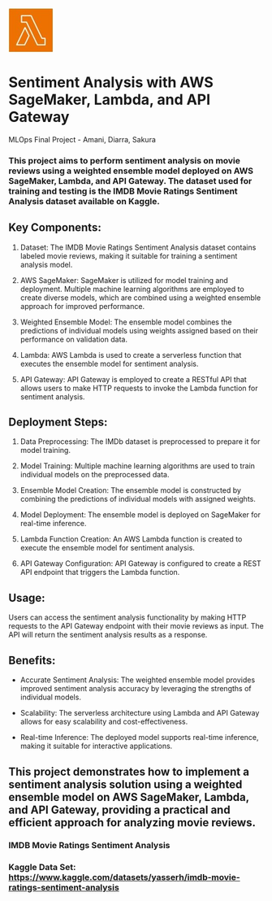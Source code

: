 ![AWS Lambda](https://github.com/sakuray10/MLOps_FinalProject/raw/main/AWS%20Lambda.jpg)

# Sentiment Analysis with AWS SageMaker, Lambda, and API Gateway

MLOps Final Project - Amani, Diarra, Sakura
### This project aims to perform sentiment analysis on movie reviews using a weighted ensemble model deployed on AWS SageMaker, Lambda, and API Gateway. The dataset used for training and testing is the IMDB Movie Ratings Sentiment Analysis dataset available on Kaggle.

## Key Components:
1. Dataset: The IMDB Movie Ratings Sentiment Analysis dataset contains labeled movie reviews, making it suitable for training a sentiment analysis model.

2. AWS SageMaker: SageMaker is utilized for model training and deployment. Multiple machine learning algorithms are employed to create diverse models, which are combined using a weighted ensemble approach for improved performance.

3. Weighted Ensemble Model: The ensemble model combines the predictions of individual models using weights assigned based on their performance on validation data.

4. Lambda: AWS Lambda is used to create a serverless function that executes the ensemble model for sentiment analysis.

5. API Gateway: API Gateway is employed to create a RESTful API that allows users to make HTTP requests to invoke the Lambda function for sentiment analysis.

## Deployment Steps:
1. Data Preprocessing: The IMDb dataset is preprocessed to prepare it for model training.

2. Model Training: Multiple machine learning algorithms are used to train individual models on the preprocessed data.

3. Ensemble Model Creation: The ensemble model is constructed by combining the predictions of individual models with assigned weights.

4. Model Deployment: The ensemble model is deployed on SageMaker for real-time inference.

5. Lambda Function Creation: An AWS Lambda function is created to execute the ensemble model for sentiment analysis.

6. API Gateway Configuration: API Gateway is configured to create a REST API endpoint that triggers the Lambda function.

## Usage:
Users can access the sentiment analysis functionality by making HTTP requests to the API Gateway endpoint with their movie reviews as input. The API will return the sentiment analysis results as a response.

## Benefits:
- Accurate Sentiment Analysis: The weighted ensemble model provides improved sentiment analysis accuracy by leveraging the strengths of individual models.

- Scalability: The serverless architecture using Lambda and API Gateway allows for easy scalability and cost-effectiveness.

- Real-time Inference: The deployed model supports real-time inference, making it suitable for interactive applications.

## This project demonstrates how to implement a sentiment analysis solution using a weighted ensemble model on AWS SageMaker, Lambda, and API Gateway, providing a practical and efficient approach for analyzing movie reviews.







### IMDB Movie Ratings Sentiment Analysis
### Kaggle Data Set: https://www.kaggle.com/datasets/yasserh/imdb-movie-ratings-sentiment-analysis




